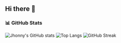 ## Hi there 👋

<!--
**JhonnyASoares/JhonnyASoares** is a ✨ _special_ ✨ repository because its `README.md` (this file) appears on your GitHub profile.

Here are some ideas to get you started:

- 🔭 I’m currently working on ...
- 🌱 I’m currently learning ...
- 👯 I’m looking to collaborate on ...
- 🤔 I’m looking for help with ...
- 💬 Ask me about ...
- 📫 How to reach me: ...
- 😄 Pronouns: ...
- ⚡ Fun fact: ...
-->
### 📊 GitHub Stats
![Jhonny's GitHub stats](https://github-readme-stats.vercel.app/api?username=JhonnyASoares&show_icons=true&theme=tokyonight)
![Top Langs](https://github-readme-stats.vercel.app/api/top-langs/?username=JhonnyASoares&layout=compact&theme=tokyonight)
![GitHub Streak](https://streak-stats.demolab.com?user=JhonnyASoares&theme=tokyonight&hide_border=true)
